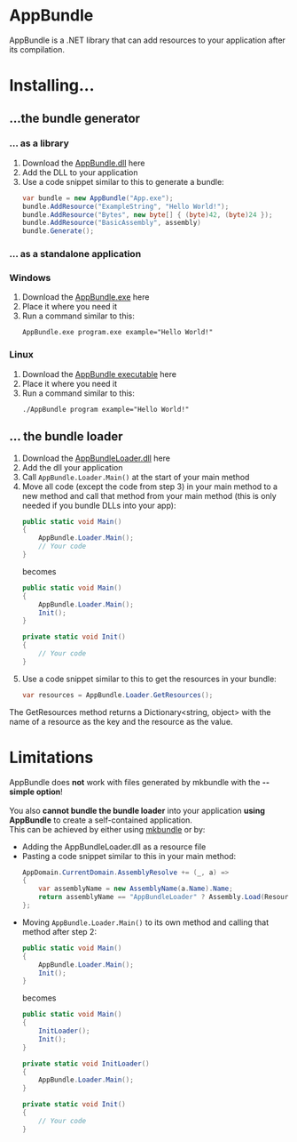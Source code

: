 # AppBundle
AppBundle is a .NET library that can add resources to your application after its compilation.

# Installing...
## ...the bundle generator
### ... as a library
1. Download the <a href="binaries/AppBundle.dll">AppBundle.dll</a> here
2. Add the DLL to your application
3. Use a code snippet similar to this to generate a bundle:
    ```cs
    var bundle = new AppBundle("App.exe");
    bundle.AddResource("ExampleString", "Hello World!");
    bundle.AddResource("Bytes", new byte[] { (byte)42, (byte)24 });
    bundle.AddResource("BasicAssembly", assembly)
    bundle.Generate();
    ```

### ... as a standalone application
### Windows
1. Download the <a href="binaries/AppBundle.exe">AppBundle.exe</a> here
2. Place it where you need it
3. Run a command similar to this:
    ```
    AppBundle.exe program.exe example="Hello World!"
    ```

### Linux
1. Download the <a href="binaries/AppBundle">AppBundle executable</a> here
2. Place it where you need it
3. Run a command similar to this:
    ```
    ./AppBundle program example="Hello World!"
    ```

## ... the bundle loader
1. Download the <a href="binaries/AppBundleLoader.dll">AppBundleLoader.dll</a> here
2. Add the dll your application
3. Call <code>AppBundle.Loader.Main()</code> at the start of your main method
4. Move all code (except the code from step 3) in your main method to a new method and call that method from your main method (this is only needed if you bundle DLLs into your app):
    ```cs
    public static void Main()
    {
        AppBundle.Loader.Main();
        // Your code
    }
    ```
    becomes
    ```cs
    public static void Main()
    {
        AppBundle.Loader.Main();
        Init();
    }
    
    private static void Init()
    {
        // Your code
    }
    ```
5. Use a code snippet similar to this to get the resources in your bundle:
    ```cs
    var resources = AppBundle.Loader.GetResources();
    ```
The GetResources method returns a Dictionary<string, object> with the name of a resource as the key and the resource as the value.

# Limitations
AppBundle does **not** work with files generated by mkbundle with the **--simple option**!
<br>
<br>You also **cannot bundle the bundle loader** into your application **using AppBundle** to create a self-contained application.
<br>This can be achieved by either using <a href="https://www.mono-project.com/docs/tools+libraries/tools/mkbundle/">mkbundle</a> or by:
- Adding the AppBundleLoader.dll as a resource file
- Pasting a code snippet similar to this in your main method:
    ```cs
    AppDomain.CurrentDomain.AssemblyResolve += (_, a) =>
    {
        var assemblyName = new AssemblyName(a.Name).Name;
        return assemblyName == "AppBundleLoader" ? Assembly.Load(Resources.AppBundleLoader) : null;
    };
    ```
- Moving <code>AppBundle.Loader.Main()</code> to its own method and calling that method after step 2:
    ```cs
    public static void Main()
    {
        AppBundle.Loader.Main();
        Init();
    }
    ```
    becomes
    ```cs
    public static void Main()
    {
        InitLoader();
        Init();
    }
    
    private static void InitLoader()
    {
        AppBundle.Loader.Main();
    }
    
    private static void Init()
    {
        // Your code
    }
    ```